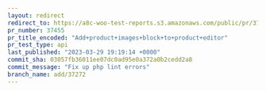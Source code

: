 ```yaml
---
layout: redirect
redirect_to: https://a8c-woo-test-reports.s3.amazonaws.com/public/pr/37455/api/index.html
pr_number: 37455
pr_title_encoded: "Add+product+images+block+to+product+editor"
pr_test_type: api
last_published: "2023-03-29 19:19:14 +0000"
commit_sha: 03057fb36011ee07dc0ad95e0a372a0b2cedd2a8
commit_message: "Fix up php lint errors"
branch_name: add/37272
---
```

